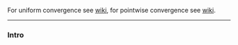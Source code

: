 For uniform convergence see [wiki](https://en.wikipedia.org/wiki/Uniform_convergence), for pointwise convergence see [wiki](https://en.wikipedia.org/wiki/Pointwise_convergence). 

---
### **Intro**


